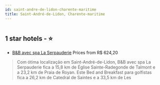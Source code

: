 ```yaml
---
id: saint-andre-de-lidon-charente-maritime
title: Saint-André-de-Lidon, Charente-maritime
---
```


<center><img src="https://i.travelapi.com/hotels/18000000/17160000/17159900/17159861/835b059d_z.jpg" alt="" /></center>


##  1 star hotels - ⭐️

-    [B&B avec spa La Serpauderie](https://www.hurb.com/br/aud/https://www.hurb.com/br/hotels/saint-andre-de-lidon/b-b-avec-spa-la-serpauderie-HT-KZFP?cmp=18055) Prices from R$ 624,20
   > Com ótima localização em Saint-André-de-Lidon, B&B avec spa La Serpauderie fica a 15,8 km de Église Sainte-Radegonde de Talmont e a 23,2 km de Praia de Royan.  Este Bed and Breakfast para golfistas fica a 26,2 km de Catedral de Saintes e a 33,5 km de Les 
